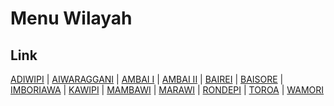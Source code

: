 # Menu Wilayah

## Link

[ADIWIPI](https://github.com/gigit-pemilu/pemilu-2024-91-papua/tree/main/pilpres/hitung-suara/sub/91-papua/sub/05-kepulauan-yapen/sub/10-kepulauan-ambai/sub/2006-adiwipi)
 | 
[AIWARAGGANI](https://github.com/gigit-pemilu/pemilu-2024-91-papua/tree/main/pilpres/hitung-suara/sub/91-papua/sub/05-kepulauan-yapen/sub/10-kepulauan-ambai/sub/2016-aiwaraggani)
 | 
[AMBAI I](https://github.com/gigit-pemilu/pemilu-2024-91-papua/tree/main/pilpres/hitung-suara/sub/91-papua/sub/05-kepulauan-yapen/sub/10-kepulauan-ambai/sub/2001-ambai-i)
 | 
[AMBAI II](https://github.com/gigit-pemilu/pemilu-2024-91-papua/tree/main/pilpres/hitung-suara/sub/91-papua/sub/05-kepulauan-yapen/sub/10-kepulauan-ambai/sub/2008-ambai-ii)
 | 
[BAIREI](https://github.com/gigit-pemilu/pemilu-2024-91-papua/tree/main/pilpres/hitung-suara/sub/91-papua/sub/05-kepulauan-yapen/sub/10-kepulauan-ambai/sub/2015-bairei)
 | 
[BAISORE](https://github.com/gigit-pemilu/pemilu-2024-91-papua/tree/main/pilpres/hitung-suara/sub/91-papua/sub/05-kepulauan-yapen/sub/10-kepulauan-ambai/sub/2010-baisore)
 | 
[IMBORIAWA](https://github.com/gigit-pemilu/pemilu-2024-91-papua/tree/main/pilpres/hitung-suara/sub/91-papua/sub/05-kepulauan-yapen/sub/10-kepulauan-ambai/sub/2014-imboriawa)
 | 
[KAWIPI](https://github.com/gigit-pemilu/pemilu-2024-91-papua/tree/main/pilpres/hitung-suara/sub/91-papua/sub/05-kepulauan-yapen/sub/10-kepulauan-ambai/sub/2004-kawipi)
 | 
[MAMBAWI](https://github.com/gigit-pemilu/pemilu-2024-91-papua/tree/main/pilpres/hitung-suara/sub/91-papua/sub/05-kepulauan-yapen/sub/10-kepulauan-ambai/sub/2009-mambawi)
 | 
[MARAWI](https://github.com/gigit-pemilu/pemilu-2024-91-papua/tree/main/pilpres/hitung-suara/sub/91-papua/sub/05-kepulauan-yapen/sub/10-kepulauan-ambai/sub/2019-marawi)
 | 
[RONDEPI](https://github.com/gigit-pemilu/pemilu-2024-91-papua/tree/main/pilpres/hitung-suara/sub/91-papua/sub/05-kepulauan-yapen/sub/10-kepulauan-ambai/sub/2011-rondepi)
 | 
[TOROA](https://github.com/gigit-pemilu/pemilu-2024-91-papua/tree/main/pilpres/hitung-suara/sub/91-papua/sub/05-kepulauan-yapen/sub/10-kepulauan-ambai/sub/2017-toroa)
 | 
[WAMORI](https://github.com/gigit-pemilu/pemilu-2024-91-papua/tree/main/pilpres/hitung-suara/sub/91-papua/sub/05-kepulauan-yapen/sub/10-kepulauan-ambai/sub/2005-wamori)

